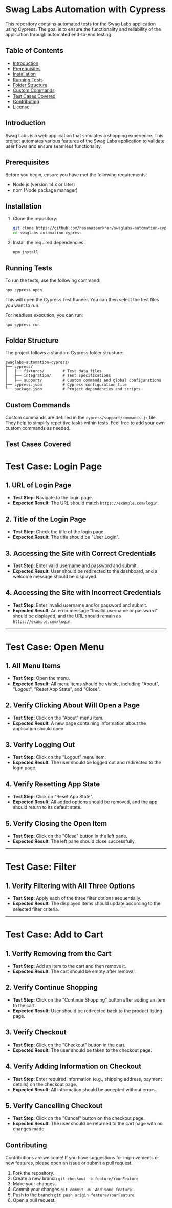 # Swag Labs Automation with Cypress

This repository contains automated tests for the Swag Labs application using Cypress. The goal is to ensure the functionality and reliability of the application through automated end-to-end testing.

## Table of Contents

- [Introduction](#introduction)
- [Prerequisites](#prerequisites)
- [Installation](#installation)
- [Running Tests](#running-tests)
- [Folder Structure](#folder-structure)
- [Custom Commands](#custom-commands)
- [Test Cases Covered](#test-cases-covered)
- [Contributing](#contributing)
- [License](#license)

## Introduction

Swag Labs is a web application that simulates a shopping experience. This project automates various features of the Swag Labs application to validate user flows and ensure seamless functionality.

## Prerequisites

Before you begin, ensure you have met the following requirements:

- Node.js (version 14.x or later)
- npm (Node package manager)

## Installation

1. Clone the repository:

   ```bash
   git clone https://github.com/hasanazeerkhan/swaglabs-automation-cypress.git
   cd swaglabs-automation-cypress
   ```

2. Install the required dependencies:

   ```bash
   npm install
   ```

## Running Tests

To run the tests, use the following command:

```bash
npx cypress open
```

This will open the Cypress Test Runner. You can then select the test files you want to run.

For headless execution, you can run:

```bash
npx cypress run
```

## Folder Structure

The project follows a standard Cypress folder structure:

```
swaglabs-automation-cypress/
├── cypress/
│   ├── fixtures/        # Test data files
│   ├── integration/     # Test specifications
│   ├── support/         # Custom commands and global configurations
├── cypress.json         # Cypress configuration file
└── package.json         # Project dependencies and scripts
```

## Custom Commands

Custom commands are defined in the `cypress/support/commands.js` file. They help to simplify repetitive tasks within tests. Feel free to add your own custom commands as needed.

## Test Cases Covered

# Test Case: Login Page

## 1. URL of Login Page
- **Test Step**: Navigate to the login page.
- **Expected Result**: The URL should match `https://example.com/login`.

## 2. Title of the Login Page
- **Test Step**: Check the title of the login page.
- **Expected Result**: The title should be "User Login".

## 3. Accessing the Site with Correct Credentials
- **Test Step**: Enter valid username and password and submit.
- **Expected Result**: User should be redirected to the dashboard, and a welcome message should be displayed.

## 4. Accessing the Site with Incorrect Credentials
- **Test Step**: Enter invalid username and/or password and submit.
- **Expected Result**: An error message "Invalid username or password" should be displayed, and the URL should remain as `https://example.com/login`.

---

# Test Case: Open Menu

## 1. All Menu Items
- **Test Step**: Open the menu.
- **Expected Result**: All menu items should be visible, including "About", "Logout", "Reset App State", and "Close".

## 2. Verify Clicking About Will Open a Page
- **Test Step**: Click on the "About" menu item.
- **Expected Result**: A new page containing information about the application should open.

## 3. Verify Logging Out
- **Test Step**: Click on the "Logout" menu item.
- **Expected Result**: The user should be logged out and redirected to the login page.

## 4. Verify Resetting App State
- **Test Step**: Click on "Reset App State".
- **Expected Result**: All added options should be removed, and the app should return to its default state.

## 5. Verify Closing the Open Item
- **Test Step**: Click on the "Close" button in the left pane.
- **Expected Result**: The left pane should close successfully.

---

# Test Case: Filter

## 1. Verify Filtering with All Three Options
- **Test Step**: Apply each of the three filter options sequentially.
- **Expected Result**: The displayed items should update according to the selected filter criteria.

---

# Test Case: Add to Cart

## 1. Verify Removing from the Cart
- **Test Step**: Add an item to the cart and then remove it.
- **Expected Result**: The cart should be empty after removal.

## 2. Verify Continue Shopping
- **Test Step**: Click on the "Continue Shopping" button after adding an item to the cart.
- **Expected Result**: User should be redirected back to the product listing page.

## 3. Verify Checkout
- **Test Step**: Click on the "Checkout" button in the cart.
- **Expected Result**: The user should be taken to the checkout page.

## 4. Verify Adding Information on Checkout
- **Test Step**: Enter required information (e.g., shipping address, payment details) on the checkout page.
- **Expected Result**: All information should be accepted without errors.

## 5. Verify Cancelling Checkout
- **Test Step**: Click on the "Cancel" button on the checkout page.
- **Expected Result**: The user should be returned to the cart page with no changes made.


## Contributing

Contributions are welcome! If you have suggestions for improvements or new features, please open an issue or submit a pull request.

1. Fork the repository.
2. Create a new branch `git checkout -b feature/YourFeature`
3. Make your changes.
4. Commit your changes `git commit -m 'Add some feature'`
5. Push to the branch `git push origin feature/YourFeature`
6. Open a pull request.
